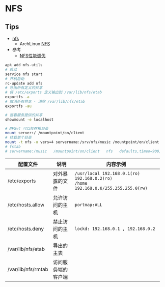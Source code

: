 
# NFS
## Tips
* [nfs](http://linux-nfs.org/)
  * ArchLinux [NFS](https://wiki.archlinux.org/index.php/NFS)
* 参考
  * [NFS性能调优](https://www.cyberciti.biz/faq/linux-unix-tuning-nfs-server-client-performance/)


```bash
apk add nfs-utils
# 启动
service nfs start
# 开机启动
rc-update add nfs
# 导出所有定义的共享
# 将 /etc/exports 定义输出到 /var/lib/nfs/etab
exportfs -a
# 取消所有共享 - 清除 /var/lib/nfs/etab
exportfs -au

# 查看服务提供的共享
showmount -e localhost

# NFSv4 可以挂在根目录
mount server:/ /mountpoint/on/client
# 挂载单个目录
mount -t nfs -o vers=4 servername:/srv/nfs/music /mountpoint/on/client
# fstab
# servername:/music   /mountpoint/on/client   nfs   defaults,timeo=900,retrans=5,_netdev	0 0

```

配置文件 | 说明 | 内容示例
----|----|----
/etc/exports      | 对外暴露的文件 | `/usr/local 192.168.0.1(ro) 192.168.0.2(ro)`<br/>`/home 192.168.0.0/255.255.255.0(rw)`
/etc/hosts.allow  | 允许访问的主机 | `portmap:ALL`
/etc/hosts.deny   | 禁止访问的主机 | `lockd: 192.168.0.1 , 192.168.0.2`
/var/lib/nfs/etab | 导出的主表
/var/lib/nfs/rmtab | 访问服务端的客户端
